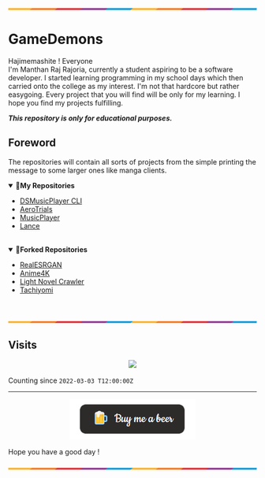 ![](https://github.com/Gamedemons/Gamedemons/blob/main/Resources/waxline.png)

# GameDemons

Hajimemashite ! Everyone </br>
I'm Manthan Raj Rajoria, currently a student aspiring to be a software developer. I started learning programming in my school days which then carried onto the college as my interest. I'm not that hardcore but rather easygoing. Every project that you will find will be only for my learning. I hope you find my projects fulfilling.

***This repository is only for educational purposes.***

## Foreword
The repositories will contain all sorts of projects from the simple printing the message to some larger ones like manga clients. 

<!---------------------------------- Updates --------------------------->
<details open>
<summary>📕<b>My Repositories</b></summary>

- [DSMusicPlayer CLI](https://github.com/Gamedemons/DSMusicPlayer)
- [AeroTrials](https://github.com/Gamedemons/Insta_flters_with_python)
- [MusicPlayer](https://github.com/Gamedemons/MusicPlayer)
- [Lance](https://github.com/Gamedemons/Lance)
  
</br>
<details open>
<summary>📕<b>Forked Repositories</b></summary>

- [RealESRGAN](https://github.com/Gamedemons/Real-ESRGAN)
- [Anime4K](https://github.com/Gamedemons/Anime4K)
- [Light Novel Crawler](https://github.com/Gamedemons/lightnovel-crawler)
- [Tachiyomi](https://github.com/Gamedemons/tachiyomi)

</details>
</br>

![](https://github.com/Gamedemons/Gamedemons/blob/main/Resources/waxline.png)

## Visits

<p align="center">
  <a href="https://count.getloli.com/"><img src="https://count.getloli.com/get/@gamedemons?theme=rule34"/></a>
</p>

Counting since `2022-03-03 T12:00:00Z`

---

<p align="center"><a href="https://www.buymeacoffee.com/manthanrajoria"><img src="https://github.com/Gamedemons/Gamedemons/blob/main/Resources/beer.png"></a></p> 
Hope you have a good day !

![](https://github.com/Gamedemons/Gamedemons/blob/main/Resources/waxline.png)

